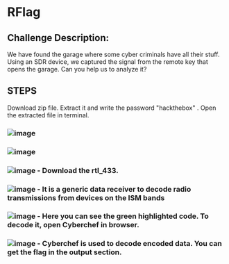 # RFlag 
## Challenge Description:
We have found the garage where some cyber criminals have all their stuff. Using an SDR device, we captured the signal from the remote key that opens the garage. Can you help us to analyze it?

## STEPS
Download zip file. Extract it and write the password "hackthebox" . Open the extracted file in terminal.
### ![image](https://github.com/user-attachments/assets/340a4629-81f4-47d9-90c6-0461ce6d283e)
### ![image](https://github.com/user-attachments/assets/154060fc-7136-40a5-9500-8db528d54e44)
### ![image](https://github.com/user-attachments/assets/da9c1ecf-c207-4c90-a94d-0ffb56cbd3c2) - Download the rtl_433.
### ![image](https://github.com/user-attachments/assets/b65054b5-406d-4974-99c7-9275d260592a) - It is a generic data receiver to decode radio transmissions from devices on the ISM bands
### ![image](https://github.com/user-attachments/assets/6cd50e41-7662-482c-b0a8-d7de652dd1b8) - Here you can see the green highlighted code. To decode it, open Cyberchef in browser.
### ![image](https://github.com/user-attachments/assets/7dc5457b-16a7-4555-852f-3c45f6aa3465) - Cyberchef is used to decode encoded data. You can get the flag in the output section.
